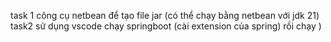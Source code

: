 task 1  công cụ netbean  để tạo file jar (có thể chạy bằng netbean với jdk 21)
task2  sử dụng vscode  chạy springboot (cài extension của spring) rồi chạy )
